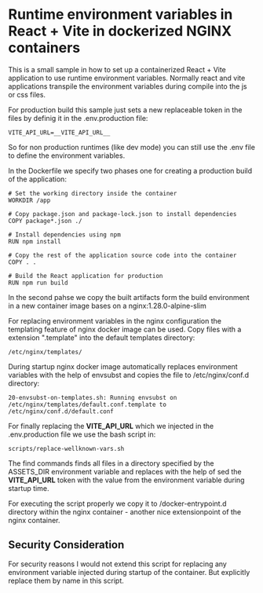 # Runtime environment variables in React + Vite in dockerized NGINX containers

This is a small sample in how to set up a containerized React + Vite application to use runtime environment variables.
Normally react and vite applications transpile the environment variables during compile into the js or css files.

For production build this sample just sets a new replaceable token in the files by definig it in the .env.production file:

```
VITE_API_URL=__VITE_API_URL__
```

So for non production runtimes (like dev mode) you can still use the .env file to define the environment variables.

In the Dockerfile we specify two phases one for creating a production build of the application:

```
# Set the working directory inside the container
WORKDIR /app

# Copy package.json and package-lock.json to install dependencies
COPY package*.json ./

# Install dependencies using npm
RUN npm install

# Copy the rest of the application source code into the container
COPY . .

# Build the React application for production
RUN npm run build
```

In the second pahse we copy the built artifacts form the build environment in a new container image bases on a nginx:1.28.0-alpine-slim

For replacing environment variables in the nginx configuration the templating feature of nginx docker image can be used. Copy files with a extension ".template" into the default templates directory: 
```
/etc/nginx/templates/
```
During startup nginx docker image automatically replaces environment variables with the help of envsubst and copies the file to /etc/nginx/conf.d directory:

```
20-envsubst-on-templates.sh: Running envsubst on /etc/nginx/templates/default.conf.template to /etc/nginx/conf.d/default.conf
```

For finally replacing the __VITE_API_URL__ which we injected in the .env.production file we use the bash script in: 

```
scripts/replace-wellknown-vars.sh
```

The find commands finds all files in a directory specified by the ASSETS_DIR environment variable and replaces with the help of sed the __VITE_API_URL__ token with the value from the environment variable during startup time.

For executing the script properly we copy it to /docker-entrypoint.d directory within the nginx container - another nice extensionpoint of the nginx container.

## Security Consideration

For security reasons I would not extend this script for replacing any environment variable injected during startup of the container. But explicitly replace them by name in this script.

